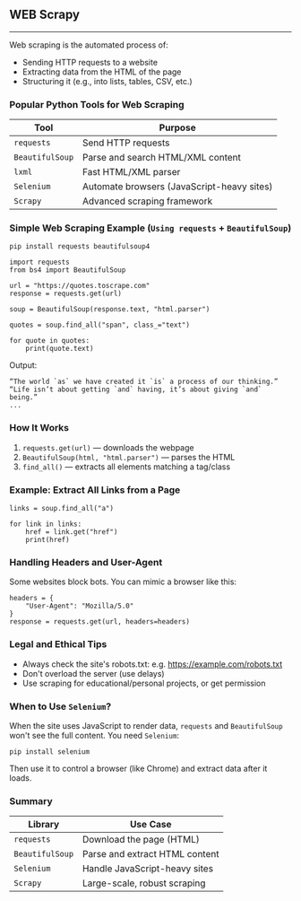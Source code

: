 ## WEB Scrapy

---
Web scraping is the automated process of:
- Sending HTTP requests to a website
- Extracting data from the HTML of the page
- Structuring it (e.g., into lists, tables, CSV, etc.)

### Popular Python Tools for Web Scraping
| Tool            | Purpose                                    |
|-----------------|--------------------------------------------|
| `requests`      | Send HTTP requests                         |
| `BeautifulSoup` | Parse and search HTML/XML content          |
| `lxml`          | Fast HTML/XML parser                       |
| `Selenium`      | Automate browsers (JavaScript-heavy sites) |
| `Scrapy`        | Advanced scraping framework                |

### Simple Web Scraping Example (`Using requests` + `BeautifulSoup`)
```
pip install requests beautifulsoup4

import requests
from bs4 import BeautifulSoup

url = "https://quotes.toscrape.com"
response = requests.get(url)

soup = BeautifulSoup(response.text, "html.parser")

quotes = soup.find_all("span", class_="text")

for quote in quotes:
    print(quote.text)
```
Output:
```
“The world `as` we have created it `is` a process of our thinking.”
“Life isn’t about getting `and` having, it’s about giving `and` being.”
...
```
### How It Works
1. `requests.get(url)` — downloads the webpage
2. `BeautifulSoup(html, "html.parser")` — parses the HTML
3. `find_all()` — extracts all elements matching a tag/class

### Example: Extract All Links from a Page
```
links = soup.find_all("a")

for link in links:
    href = link.get("href")
    print(href)
```

### Handling Headers and User-Agent
Some websites block bots. You can mimic a browser like this:
```
headers = {
    "User-Agent": "Mozilla/5.0"
}
response = requests.get(url, headers=headers)
```

### Legal and Ethical Tips
- Always check the site's robots.txt: e.g. https://example.com/robots.txt
- Don't overload the server (use delays)
- Use scraping for educational/personal projects, or get permission

### When to Use `Selenium`?
When the site uses JavaScript to render data, `requests` and `BeautifulSoup` 
won't see the full content. You need `Selenium`:
```
pip install selenium
```
Then use it to control a browser (like Chrome) and extract data after it 
loads.

### Summary
| Library         | Use Case                       |
|-----------------|--------------------------------|
| `requests`      | Download the page (HTML)       |
| `BeautifulSoup` | Parse and extract HTML content |
| `Selenium`      | Handle JavaScript-heavy sites  |
| `Scrapy`        | Large-scale, robust scraping   |


